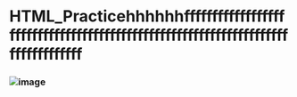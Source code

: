 # HTML_Practicehhhhhhfffffffffffffffffffffffffffffffffffffffffffffffffffffffffffffffffffffffffffffffff
### ![image](https://github.com/user-attachments/assets/4667781f-d140-46bc-8d1b-63db36272670)

 
